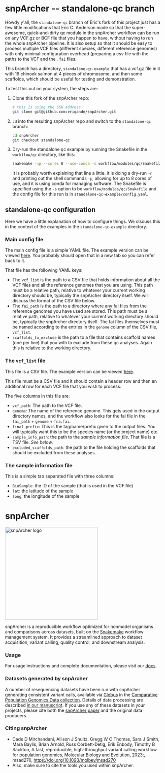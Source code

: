# snpArcher -- standalone-qc branch

Howdy y'all,  the `standalone-qc` branch of Eric's fork of this project just has a few little modifications
that Eric C. Anderson made so that the super-awesome, quick-and-dirty qc module in the
snpArcher workflow can be run on any VCF.gz or BCF file that you happen to have, without
having to run the whole snpArcher pipeline. It is also setup so that it should be easy
to process multiple VCF files (different species, different reference genomes) with only
minimal configuration overhead (preparing a csv file with the paths to the VCF and the `.fai`
files.

This branch has a directory, `standalone-qc-example` that has a vcf.gz
file in it with 16 chinook salmon at 4 pieces of chromosome, and then some scaffolds, which
should be useful for testing and demonstration.

To test this out on your system, the steps are:

1.  Clone this fork of the snpArcher repo:
    ```sh
    # this is using the SSH address
    git clone git@github.com:eriqande/snpArcher.git
    ```
2.  `cd` into the resulting snpArcher repo and switch to the `standalone-qc` branch:
    ```sh
    cd snpArcher
    git checkout standalone-qc
    ```
3.  Dry-run the standalone qc example by running the Snakefile in the `workflow/qc` directory, like this:
    ```sh
    snakemake -np --cores 8 --use-conda -s workflow/modules/qc/Snakefile --configfile standalone-qc-example/config.yaml
    ```
    It is probably worth explaining that line a little.  It is doing a dry-run `-n` and printing
    out the shell commands `-p`, allowing for up to 8 cores of use, and it is using conda for
    managing software.  The Snakefile is specified using the `-s` option to be
    `workflow/modules/qc/Snakefile` and the config file for this run is in
    `standalone-qc-example/config.yaml`.
    

## standalone-qc configuration

Here we have a little explanation of how to configure things. We discuss this in
the context of the examples in the `standalone-qc-example` directory.

### Main config file

The main config file is a simple YAML file.  The example version can be viewed
[here](https://github.com/eriqande/snpArcher/blob/standalone-qc/standalone-qc-example/config.yaml).
You probably should open that in a new tab so you can refer back to it.

That file has the following YAML keys:

- The `vcf_list` is the path to a CSV file that holds information about all the VCF files
and all the reference genomes that you are using. This path must be a relative path, relative
to whatever your current working directory should be, typically the snpArcher directory itself.
We will discuss the format of the CSV file below.
- The `fai_path` is the path to a directory where any fai files from the reference genomes
  you have used are stored. This path must be a relative path, relative
  to whatever your current working directory should be, typically the snpArcher directory itself.
  The fai files themselves must be named according to the entries in the
  `genome` column of the CSV file, `vcf_list`.
- `scaffolds_to_exclude` is the path to a file that contains scaffold names (one per line)
  that you with to exclude from these qc analyses. Again this is relative to the working directory.


### The `vcf_list` file

This file is a CSV file. The example version can be viewed [here](https://github.com/eriqande/snpArcher/blob/standalone-qc/standalone-qc-example/vcf-list.csv).

This file must be a CSV file and it should contain a header row and then an
additional row for each VCF file that you wish to process.

The five columns in this file are:

-  `vcf_path`: The path to the VCF file.
-  `genome`: The name of the reference genome.  This gets used in the output directory names, and
   the workflow also looks for the fai file in the `fai_path` + `genome` + `fna.fai`.
-  `final_prefix`: This is the tag/name/prefix given to the output files.  You will typically want
   this to be the species name (or the project name) etc.
-  `sample_info_path`: the path to the _sample information file_.  That file is a TSV file.  _See below_.
-  `excluded_scaffolds_path`: the path to the file holding the scaffolds that should be excluded
   from these analyses.  

### The sample information file

This is a simple tab separated file with three columns:

- `BioSample`: the ID of the sample (that is used in the VCF file)
- `lat`: the latitude of the sample
- `long`: the longitude of the sample





# snpArcher

<img src="./docs/img/logo.png" alt="snpArcher logo" height="300"/>


snpArcher is a reproducible workflow optimized for nonmodel organisms and comparisons across datasets, built on the [Snakemake](https://snakemake.readthedocs.io/en/stable/index.html#) workflow management system. It provides a streamlined approach to dataset acquisition, variant calling, quality control, and downstream analysis.

### Usage
For usage instructions and complete documentation, please visit our [docs](https://snparcher.readthedocs.io/en/latest/).

### Datasets generated by snpArcher
A number of resequencing datasets have been run with snpArcher generating consistent variant calls, available via [Globus](https://www.globus.org/) in the [Comparative Population Genomics Data collection](https://app.globus.org/file-manager?origin_id=a6580c44-09fd-11ee-be16-195c41bc0be4&origin_path=%2F). Details of data processing are described [in our manuscript](https://www.biorxiv.org/content/10.1101/2023.06.22.546168v1). If you use any of these datasets in your projects, please cite both the [snpArcher paper](https://www.biorxiv.org/content/10.1101/2023.06.22.546168v1) and the original data producers.

### Citing snpArcher
- Cade D Mirchandani, Allison J Shultz, Gregg W C Thomas, Sara J Smith, Mara Baylis, Brian Arnold, Russ Corbett-Detig, Erik Enbody, Timothy B Sackton, A fast, reproducible, high-throughput variant calling workflow for population genomics, Molecular Biology and Evolution, 2023;, msad270, https://doi.org/10.1093/molbev/msad270
- Also, make sure to cite the tools you used within snpArcher.
